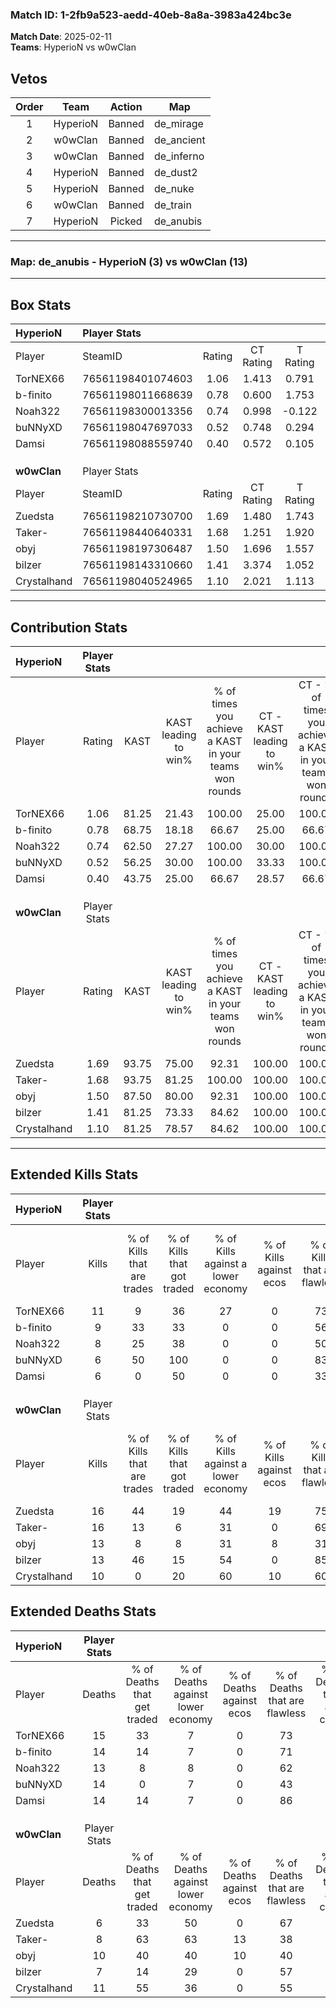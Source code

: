 ### Match ID: 1-2fb9a523-aedd-40eb-8a8a-3983a424bc3e  
**Match Date**: 2025-02-11  
**Teams**: HyperioN vs w0wClan  

## Vetos  

| Order | Team | Action | Map |
| :---: | :--: | :----: | --- |
| 1 | HyperioN | Banned | de_mirage |
| 2 | w0wClan | Banned | de_ancient |
| 3 | w0wClan | Banned | de_inferno |
| 4 | HyperioN | Banned | de_dust2 |
| 5 | HyperioN | Banned | de_nuke |
| 6 | w0wClan | Banned | de_train |
| 7 | HyperioN | Picked | de_anubis |

---  

### **Map**: de_anubis - HyperioN (3) vs w0wClan (13)  
---  

## Box Stats  

| **HyperioN** | Player Stats      |        |           |          |       |       |       |         |        |      |     |
| :- | :- | :-: | :-: | :-: | :-: | :-: | :-: | :-: | :-: | :-: | :-: |
| Player       | SteamID           | Rating | CT Rating | T Rating | KAST  |  ADR  | Kills | Assists | Deaths | K/D  | HS% |
| TorNEX66     | 76561198401074603 |  1.06  |   1.413   |  0.791   | 81.25 | 88.7  |  11   |    4    |   15   | 0.73 | 54  |
| b-finito     | 76561198011668639 |  0.78  |   0.600   |  1.753   | 68.75 | 58.4  |   9   |    2    |   14   | 0.64 | 44  |
| Noah322      | 76561198300013356 |  0.74  |   0.998   |  -0.122  | 62.50 | 64.4  |   8   |    3    |   13   | 0.62 | 50  |
| buNNyXD      | 76561198047697033 |  0.52  |   0.748   |  0.294   | 56.25 | 56.9  |   6   |    2    |   14   | 0.43 | 83  |
| Damsi        | 76561198088559740 |  0.40  |   0.572   |  0.105   | 43.75 | 47.6  |   6   |    2    |   14   | 0.43 | 16  |
|              |                   |        |           |          |       |       |       |         |        |      |     |
|              |                   |        |           |          |       |       |       |         |        |      |     |
|              |                   |        |           |          |       |       |       |         |        |      |     |
| **w0wClan**  | Player Stats      |        |           |          |       |       |       |         |        |      |     |
| Player       | SteamID           | Rating | CT Rating | T Rating | KAST  |  ADR  | Kills | Assists | Deaths | K/D  | HS% |
| Zuedsta      | 76561198210730700 |  1.69  |   1.480   |  1.743   | 93.75 | 76.6  |  16   |    5    |   6    | 2.67 | 50  |
| Taker-       | 76561198440640331 |  1.68  |   1.251   |  1.920   | 93.75 | 100.4 |  16   |    3    |   8    | 2.00 | 56  |
| obyj         | 76561198197306487 |  1.50  |   1.696   |  1.557   | 87.50 | 112.5 |  13   |   11    |   10   | 1.30 | 69  |
| bilzer       | 76561198143310660 |  1.41  |   3.374   |  1.052   | 81.25 | 80.1  |  13   |    5    |   7    | 1.86 | 30  |
| Crystalhand  | 76561198040524965 |  1.10  |   2.021   |  1.113   | 81.25 | 75.3  |  10   |    5    |   11   | 0.91 | 80  |
---  

## Contribution Stats  

| **HyperioN** | Player Stats |       |                      |                                                        |                           |                                                             |                          |                                                            |
| :- | :-: | :-: | :-: | :-: | :-: | :-: | :-: | :-: |
| Player       |    Rating    | KAST  | KAST leading to win% | % of times you achieve a KAST in your teams won rounds | CT - KAST leading to win% | CT - % of times you achieve a KAST in your teams won rounds | T - KAST leading to win% | T - % of times you achieve a KAST in your teams won rounds |
| TorNEX66     |     1.06     | 81.25 |        21.43         |                         100.00                         |           25.00           |                           100.00                            |           0.00           |                            0.00                            |
| b-finito     |     0.78     | 68.75 |        18.18         |                         66.67                          |           25.00           |                            66.67                            |           0.00           |                            0.00                            |
| Noah322      |     0.74     | 62.50 |        27.27         |                         100.00                         |           30.00           |                           100.00                            |           0.00           |                            0.00                            |
| buNNyXD      |     0.52     | 56.25 |        30.00         |                         100.00                         |           33.33           |                           100.00                            |           0.00           |                            0.00                            |
| Damsi        |     0.40     | 43.75 |        25.00         |                         66.67                          |           28.57           |                            66.67                            |           0.00           |                            0.00                            |
|              |              |       |                      |                                                        |                           |                                                             |                          |                                                            |
|              |              |       |                      |                                                        |                           |                                                             |                          |                                                            |
|              |              |       |                      |                                                        |                           |                                                             |                          |                                                            |
| **w0wClan**  | Player Stats |       |                      |                                                        |                           |                                                             |                          |                                                            |
| Player       |    Rating    | KAST  | KAST leading to win% | % of times you achieve a KAST in your teams won rounds | CT - KAST leading to win% | CT - % of times you achieve a KAST in your teams won rounds | T - KAST leading to win% | T - % of times you achieve a KAST in your teams won rounds |
| Zuedsta      |     1.69     | 93.75 |        75.00         |                         92.31                          |          100.00           |                           100.00                            |          69.23           |                           90.00                            |
| Taker-       |     1.68     | 93.75 |        81.25         |                         100.00                         |          100.00           |                           100.00                            |          76.92           |                           100.00                           |
| obyj         |     1.50     | 87.50 |        80.00         |                         92.31                          |          100.00           |                           100.00                            |          75.00           |                           90.00                            |
| bilzer       |     1.41     | 81.25 |        73.33         |                         84.62                          |          100.00           |                           100.00                            |          66.67           |                           80.00                            |
| Crystalhand  |     1.10     | 81.25 |        78.57         |                         84.62                          |          100.00           |                           100.00                            |          72.73           |                           80.00                            |
---  

## Extended Kills Stats  

| **HyperioN** | Player Stats |                            |                            |                                    |                         |                              |                                 |                                       |                    |           |
| :- | :-: | :-: | :-: | :-: | :-: | :-: | :-: | :-: | :-: | :-: |
| Player       |    Kills     | % of Kills that are trades | % of Kills that got traded | % of Kills against a lower economy | % of Kills against ecos | % of Kills that are flawless | % of Kills that are close duels | % of Kills that are assisted by flash | Pistol Round Kills | AWP Kills |
| TorNEX66     |      11      |             9              |             36             |                 27                 |            0            |              73              |                0                |                   0                   |         1          |     0     |
| b-finito     |      9       |             33             |             33             |                 0                  |            0            |              56              |                0                |                   0                   |         1          |     0     |
| Noah322      |      8       |             25             |             38             |                 0                  |            0            |              50              |                0                |                  13                   |         1          |     0     |
| buNNyXD      |      6       |             50             |            100             |                 0                  |            0            |              83              |                0                |                   0                   |         0          |     0     |
| Damsi        |      6       |             0              |             50             |                 0                  |            0            |              33              |                0                |                   0                   |         1          |     2     |
|              |              |                            |                            |                                    |                         |                              |                                 |                                       |                    |           |
|              |              |                            |                            |                                    |                         |                              |                                 |                                       |                    |           |
|              |              |                            |                            |                                    |                         |                              |                                 |                                       |                    |           |
| **w0wClan**  | Player Stats |                            |                            |                                    |                         |                              |                                 |                                       |                    |           |
| Player       |    Kills     | % of Kills that are trades | % of Kills that got traded | % of Kills against a lower economy | % of Kills against ecos | % of Kills that are flawless | % of Kills that are close duels | % of Kills that are assisted by flash | Pistol Round Kills | AWP Kills |
| Zuedsta      |      16      |             44             |             19             |                 44                 |           19            |              75              |                0                |                   0                   |         2          |     0     |
| Taker-       |      16      |             13             |             6              |                 31                 |            0            |              69              |                6                |                   6                   |         1          |     0     |
| obyj         |      13      |             8              |             8              |                 31                 |            8            |              31              |                0                |                  31                   |         0          |     0     |
| bilzer       |      13      |             46             |             15             |                 54                 |            0            |              85              |                0                |                   8                   |         1          |     5     |
| Crystalhand  |      10      |             0              |             20             |                 60                 |           10            |              60              |                0                |                   0                   |         2          |     0     |
## Extended Deaths Stats  

| **HyperioN** | Player Stats |                             |                                   |                          |                               |                            |                           |               |
| :- | :-: | :-: | :-: | :-: | :-: | :-: | :-: | :-: |
| Player       |    Deaths    | % of Deaths that get traded | % of Deaths against lower economy | % of Deaths against ecos | % of Deaths that are flawless | % of Deaths that are close | % of Deaths while blinded | Deaths to AWP |
| TorNEX66     |      15      |             33              |                 7                 |            0             |              73               |             0              |             0             |       1       |
| b-finito     |      14      |             14              |                 7                 |            0             |              71               |             0              |             7             |       0       |
| Noah322      |      13      |              8              |                 8                 |            0             |              62               |             8              |            15             |       1       |
| buNNyXD      |      14      |              0              |                 7                 |            0             |              43               |             0              |            14             |       0       |
| Damsi        |      14      |             14              |                 7                 |            0             |              86               |             0              |             7             |       3       |
|              |              |                             |                                   |                          |                               |                            |                           |               |
|              |              |                             |                                   |                          |                               |                            |                           |               |
|              |              |                             |                                   |                          |                               |                            |                           |               |
| **w0wClan**  | Player Stats |                             |                                   |                          |                               |                            |                           |               |
| Player       |    Deaths    | % of Deaths that get traded | % of Deaths against lower economy | % of Deaths against ecos | % of Deaths that are flawless | % of Deaths that are close | % of Deaths while blinded | Deaths to AWP |
| Zuedsta      |      6       |             33              |                50                 |            0             |              67               |             0              |             0             |       0       |
| Taker-       |      8       |             63              |                63                 |            13            |              38               |             0              |             0             |       0       |
| obyj         |      10      |             40              |                40                 |            10            |              40               |             0              |             0             |       1       |
| bilzer       |      7       |             14              |                29                 |            0             |              57               |             0              |             0             |       0       |
| Crystalhand  |      11      |             55              |                36                 |            0             |              55               |             0              |             9             |       1       |
